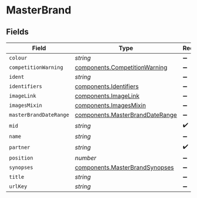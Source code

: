 # MasterBrand


## Fields

| Field                                                                              | Type                                                                               | Required                                                                           | Description                                                                        |
| ---------------------------------------------------------------------------------- | ---------------------------------------------------------------------------------- | ---------------------------------------------------------------------------------- | ---------------------------------------------------------------------------------- |
| `colour`                                                                           | *string*                                                                           | :heavy_minus_sign:                                                                 | N/A                                                                                |
| `competitionWarning`                                                               | [components.CompetitionWarning](../../models/components/competitionwarning.md)     | :heavy_minus_sign:                                                                 | N/A                                                                                |
| `ident`                                                                            | *string*                                                                           | :heavy_minus_sign:                                                                 | N/A                                                                                |
| `identifiers`                                                                      | [components.Identifiers](../../models/components/identifiers.md)                   | :heavy_minus_sign:                                                                 | N/A                                                                                |
| `imageLink`                                                                        | [components.ImageLink](../../models/components/imagelink.md)                       | :heavy_minus_sign:                                                                 | N/A                                                                                |
| `imagesMixin`                                                                      | [components.ImagesMixin](../../models/components/imagesmixin.md)                   | :heavy_minus_sign:                                                                 | N/A                                                                                |
| `masterBrandDateRange`                                                             | [components.MasterBrandDateRange](../../models/components/masterbranddaterange.md) | :heavy_minus_sign:                                                                 | N/A                                                                                |
| `mid`                                                                              | *string*                                                                           | :heavy_check_mark:                                                                 | N/A                                                                                |
| `name`                                                                             | *string*                                                                           | :heavy_minus_sign:                                                                 | N/A                                                                                |
| `partner`                                                                          | *string*                                                                           | :heavy_check_mark:                                                                 | N/A                                                                                |
| `position`                                                                         | *number*                                                                           | :heavy_minus_sign:                                                                 | N/A                                                                                |
| `synopses`                                                                         | [components.MasterBrandSynopses](../../models/components/masterbrandsynopses.md)   | :heavy_minus_sign:                                                                 | N/A                                                                                |
| `title`                                                                            | *string*                                                                           | :heavy_minus_sign:                                                                 | N/A                                                                                |
| `urlKey`                                                                           | *string*                                                                           | :heavy_minus_sign:                                                                 | N/A                                                                                |